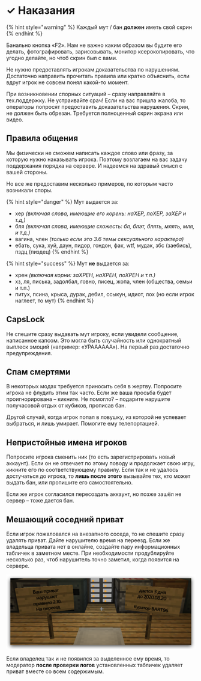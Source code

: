 # ✓ Наказания

{% hint style="warning" %}
Каждый мут / бан **должен** иметь свой скрин
{% endhint %}

Банально кнопка «F2». Нам не важно каким образом вы будите его делать, фотографировать, зарисовывать, монитор ксерокопировать, что угодно делайте, но чтоб скрин был с вами.

Не нужно предоставлять игрокам доказательства по нарушениям. Достаточно направить прочитать правила или кратко объяснить, если вдруг игрок не совсем понял какой-то момент. 

При возникновении спорных ситуаций – сразу направляйте в тех.поддержку. Не устраивайте срач! Если на вас пришла жалоба, то операторы попросят предоставить доказательства нарушения. Скрин, не должен быть обрезан. Требуется полноценный скрин экрана или видео.

## Правила общения

Мы физически не сможем написать каждое слово или фразу, за которую нужно наказывать игрока. Поэтому возлагаем на вас задачу поддержания порядка на сервере. И надеемся на здравый смысл с вашей стороны.

Но все же предоставим несколько примеров, по которым часто возникали споры.

{% hint style="danger" %}
Мут выдается за:

* хер _\(включая слова, имеющие его корень: наХЕР, поХЕР, заХЕР и т.д,\)_
* бля _\(включая слова, имеющие схожесть: бл, блэт, блять, млять, мля, и т.д.\)_
* вагина, член _\(только если это 3.6 темы сексуального характера\)_
* ебать, сука, хуй, даун, пидор, гондон, фак, wtf, мудак, збс \(заебись\), пздц \(пиздец\)
{% endhint %}

{% hint style="success" %}
Мут **не** выдается за:

* xрен _\(включая корни: заХРЕН, наХРЕН, поХРЕН и т.п.\)_
* хз, ля, писька, задолбал, говно, писец, жопа, член \(общества, семьи и т.п.\)
* питух, псина, крыса, дурак, дебил, ссыкун, идиот, лох \(но если игрок наглеет, то мут\)
{% endhint %}

## CapsLock

Не спешите сразу выдавать мут игроку, если увидели сообщение, написанное капсом. Это могла быть случайность или однократный выплеск эмоций \(например: «УРАААААА»\). На первый раз достаточно предупреждения.

## Спам смертями

В некоторых модах требуется приносить себя в жертву. Попросите игрока не флудить этим так часто. Если же ваша просьба будет проигнорирована – кикните. Не помогло? – подарите нарушите получасовой отдых от кубиков, прописав бан.

Другой случай, когда игрок попал в ловушку, из которой не успевает выбраться, и лишь умирает. Помогите ему телепортацией.

## Непристойные имена игроков

Попросите игрока сменить ник \(то есть зарегистрировать новый аккаунт\). Если он не отвечает по этому поводу и продолжает свою игру, кикните его по соответствующему правилу. Если так и не удалось достучаться до игрока, то **лишь после этого** вызывайте тех, кто может выдать бан, или пропишите его самостоятельно.

Если же игрок согласился пересоздать аккаунт, но позже зашёл не сервер – тоже дается бан.

## Мешающий соседний приват

Если игрок пожаловался на внезапного соседа, то не спешите сразу удалять приват. Дайте нарушителю время на переезд. Если же владельца привата нет в онлайне, создайте пару информационных табличек в заметном месте. При необходимости продублируйте несколько раз, чтоб нарушитель точно заметил, когда появится на сервере.

![&#x412;&#x430;&#x448; &#x43F;&#x440;&#x438;&#x432;&#x430;&#x442; &#x43D;&#x430;&#x440;&#x443;&#x448;&#x430;&#x435;&#x442; &#x43F;&#x440;&#x430;&#x432;&#x438;&#x43B;&#x43E; 2.10. &#x41D;&#x430; &#x43F;&#x435;&#x440;&#x435;&#x435;&#x437;&#x434; &#x434;&#x430;&#x435;&#x442;&#x441;&#x44F; 3 &#x434;&#x43D;&#x44F; &#x434;&#x43E; 2020.08.20. &#x41C;&#x43B;.&#x43C;&#x43E;&#x434;&#x435;&#x440;&#x430;&#x442;&#x43E;&#x440; BART96](../.gitbook/assets/image%20%284%29.png)

Если владелец так и не появился за выделенное ему время, то модератор **после проверки логов** установленных табличек удаляет приват вместе со всем содержимым.

